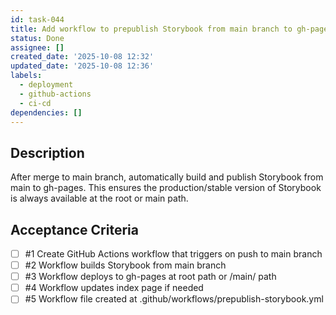 ```yaml
---
id: task-044
title: Add workflow to prepublish Storybook from main branch to gh-pages
status: Done
assignee: []
created_date: '2025-10-08 12:32'
updated_date: '2025-10-08 12:36'
labels:
  - deployment
  - github-actions
  - ci-cd
dependencies: []
---
```


## Description

<!-- SECTION:DESCRIPTION:BEGIN -->
After merge to main branch, automatically build and publish Storybook from main to gh-pages. This ensures the production/stable version of Storybook is always available at the root or main path.
<!-- SECTION:DESCRIPTION:END -->

## Acceptance Criteria
<!-- AC:BEGIN -->
- [ ] #1 Create GitHub Actions workflow that triggers on push to main branch
- [ ] #2 Workflow builds Storybook from main branch
- [ ] #3 Workflow deploys to gh-pages at root path or /main/ path
- [ ] #4 Workflow updates index page if needed
- [ ] #5 Workflow file created at .github/workflows/prepublish-storybook.yml
<!-- AC:END -->
